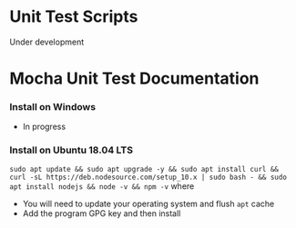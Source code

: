 # Unit Test Scripts
Under development

# Mocha Unit Test Documentation
### Install on Windows

* In progress

### Install on Ubuntu 18.04 LTS

`sudo apt update && sudo apt upgrade -y && sudo apt install curl && curl -sL https://deb.nodesource.com/setup_10.x | sudo bash - && sudo apt install nodejs && node -v && npm -v` where
* You will need to update your operating system and flush `apt` cache
* Add the program GPG key and then install
